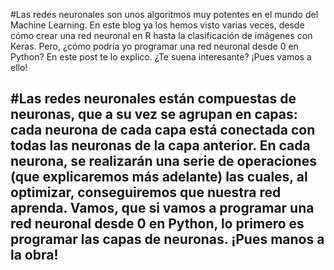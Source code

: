 #Las redes neuronales son unos algoritmos muy potentes en el mundo del Machine Learning. En este blog ya los hemos visto varias veces, desde cómo crear una red neuronal en R hasta la clasificación de imágenes con Keras. Pero, ¿cómo podría yo programar una red neuronal desde 0 en Python? En este post te lo explico. ¿Te suena interesante? ¡Pues vamos a ello!

#Las redes neuronales están compuestas de neuronas, que a su vez se agrupan en capas: cada neurona de cada capa está conectada con todas las neuronas de la capa anterior. En cada neurona, se realizarán una serie de operaciones (que explicaremos más adelante) las cuales, al optimizar, conseguiremos que nuestra red aprenda. Vamos, que si vamos a programar una red neuronal desde 0 en Python, lo primero es programar las capas de neuronas. ¡Pues manos a la obra! 
-
